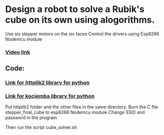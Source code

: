 # Design a robot to solve a Rubik's cube on its own using alogorithms.
Use six stepper motors on the six faces
Control the drivers using Esp8266 Nodemcu module

### [Video link](https://www.youtube.com/watch?v=O-Tbm4wf4_U)
## Code:
### [Link for httplib2 library for python](https://github.com/httplib2/httplib2)
### [Link for kociemba library for python](https://github.com/muodov/kociemba)

Put httplib2 folder and the other files in the same directory.
Burn the C file stepper_final_cube to esp8266 Nodemcu module Change SSID and password in the program

Then run the script cube_solver.sh
